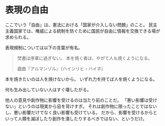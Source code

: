 # 表現の自由

ここでいう「自由」は、憲法における「国家が介入しない問題」のこと。
民主主義国家では、権威による統制を防ぐために国民が自由に情報を交換できる場が求められる。

表現規制については以下の言葉が有名。

> 焚書は序章に過ぎない。 本を焼く者は、やがて人も焼くようになる。
>
> 戯曲『アルマンゾル』（ハインリヒ・ハイネ）

本を焼きたいのは人を焼けないから。
いずれ力を持てば人を焼くようになる。

何も生み出していない人はすぐ壊したがる。

他人の意見や創作物に影響を受けるのは当たり前のことだ。
「悪い影響は受けない」というのは現実から目を背けすぎ。
それは創作物に限ったことではないし、悪い影響だけでなく良い影響も受けている。
だから、影響を受けるからといって人類を滅ぼしたり創作を潰したりするべきではない、というだけ。
